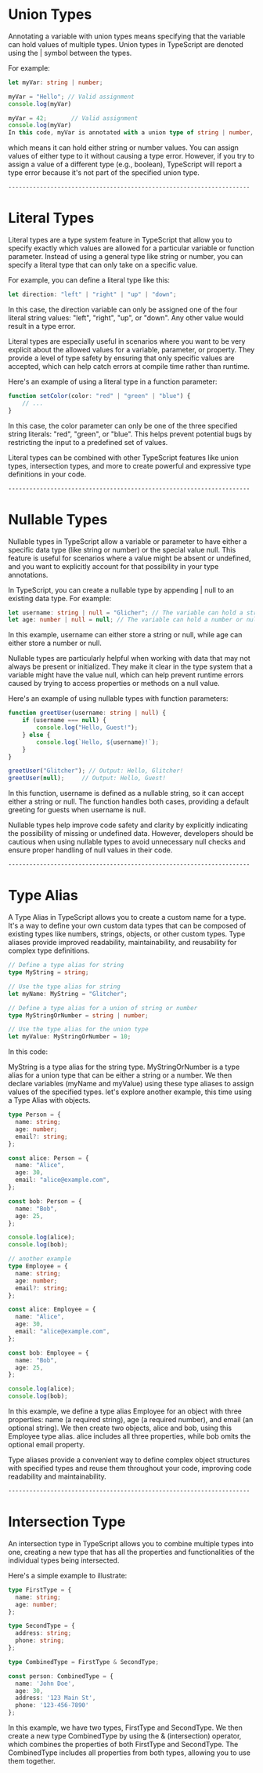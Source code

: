 # Union Types

Annotating a variable with union types means specifying that the variable can hold values of multiple types. Union types in TypeScript are denoted using the | symbol between the types.

For example:
```typescript
let myVar: string | number;

myVar = "Hello"; // Valid assignment
console.log(myVar)

myVar = 42;       // Valid assignment
console.log(myVar)
In this code, myVar is annotated with a union type of string | number,
```
which means it can hold either string or number values. You can assign values of either type to it without causing a type error. However, if you try to assign a value of a different type (e.g., boolean), TypeScript will report a type error because it's not part of the specified union type.

`---------------------------------------------------------------------`
# Literal Types
Literal types are a type system feature in TypeScript that allow you to specify exactly which values are allowed for a particular variable or function parameter. Instead of using a general type like string or number, you can specify a literal type that can only take on a specific value.

For example, you can define a literal type like this:
```typescript
let direction: "left" | "right" | "up" | "down";
```
In this case, the direction variable can only be assigned one of the four literal string values: "left", "right", "up", or "down". Any other value would result in a type error.

Literal types are especially useful in scenarios where you want to be very explicit about the allowed values for a variable, parameter, or property. They provide a level of type safety by ensuring that only specific values are accepted, which can help catch errors at compile time rather than runtime.

Here's an example of using a literal type in a function parameter:
```typescript
function setColor(color: "red" | "green" | "blue") {
    // ...
}
```

In this case, the color parameter can only be one of the three specified string literals: "red", "green", or "blue". This helps prevent potential bugs by restricting the input to a predefined set of values.

Literal types can be combined with other TypeScript features like union types, intersection types, and more to create powerful and expressive type definitions in your code.

`---------------------------------------------------------------------`
# Nullable Types
Nullable types in TypeScript allow a variable or parameter to have either a specific data type (like string or number) or the special value null. This feature is useful for scenarios where a value might be absent or undefined, and you want to explicitly account for that possibility in your type annotations.

In TypeScript, you can create a nullable type by appending | null to an existing data type. For example:
```typescript
let username: string | null = "Glicher"; // The variable can hold a string or null
let age: number | null = null; // The variable can hold a number or null 
```
In this example, username can either store a string or null, while age can either store a number or null.

Nullable types are particularly helpful when working with data that may not always be present or initialized. They make it clear in the type system that a variable might have the value null, which can help prevent runtime errors caused by trying to access properties or methods on a null value.

Here's an example of using nullable types with function parameters:
```typescript
function greetUser(username: string | null) {
    if (username === null) {
        console.log("Hello, Guest!");
    } else {
        console.log(`Hello, ${username}!`);
    }
}

greetUser("Glitcher"); // Output: Hello, Glitcher!
greetUser(null);     // Output: Hello, Guest!
```

In this function, username is defined as a nullable string, so it can accept either a string or null. The function handles both cases, providing a default greeting for guests when username is null.

Nullable types help improve code safety and clarity by explicitly indicating the possibility of missing or undefined data. However, developers should be cautious when using nullable types to avoid unnecessary null checks and ensure proper handling of null values in their code.

`---------------------------------------------------------------------`
# Type Alias
A Type Alias in TypeScript allows you to create a custom name for a type. It's a way to define your own custom data types that can be composed of existing types like numbers, strings, objects, or other custom types. Type aliases provide improved readability, maintainability, and reusability for complex type definitions.

```typescript
// Define a type alias for string
type MyString = string;

// Use the type alias for string
let myName: MyString = "Glitcher";

// Define a type alias for a union of string or number
type MyStringOrNumber = string | number;

// Use the type alias for the union type
let myValue: MyStringOrNumber = 10;
```
In this code:

MyString is a type alias for the string type.
MyStringOrNumber is a type alias for a union type that can be either a string or a number.
We then declare variables (myName and myValue) using these type aliases to assign values of the specified types.
let's explore another example, this time using a Type Alias with objects.

```typescript
type Person = {
  name: string;
  age: number;
  email?: string;
};

const alice: Person = {
  name: "Alice",
  age: 30,
  email: "alice@example.com",
};

const bob: Person = {
  name: "Bob",
  age: 25,
};

console.log(alice);
console.log(bob);

// another example
type Employee = {
  name: string;
  age: number;
  email?: string;
};

const alice: Employee = {
  name: "Alice",
  age: 30,
  email: "alice@example.com",
};

const bob: Employee = {
  name: "Bob",
  age: 25,
};

console.log(alice);
console.log(bob);
```

In this example, we define a type alias Employee for an object with three properties: name (a required string), age (a required number), and email (an optional string). We then create two objects, alice and bob, using this Employee type alias. alice includes all three properties, while bob omits the optional email property.

Type aliases provide a convenient way to define complex object structures with specified types and reuse them throughout your code, improving code readability and maintainability.

`---------------------------------------------------------------------`
# Intersection Type
An intersection type in TypeScript allows you to combine multiple types into one, creating a new type that has all the properties and functionalities of the individual types being intersected.

Here's a simple example to illustrate:

```typescript
type FirstType = {
  name: string;
  age: number;
};

type SecondType = {
  address: string;
  phone: string;
};

type CombinedType = FirstType & SecondType;

const person: CombinedType = {
  name: 'John Doe',
  age: 30,
  address: '123 Main St',
  phone: '123-456-7890'
};
```

In this example, we have two types, FirstType and SecondType. We then create a new type CombinedType by using the & (intersection) operator, which combines the properties of both FirstType and SecondType. The CombinedType includes all properties from both types, allowing you to use them together.


